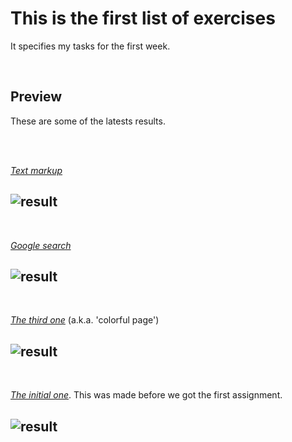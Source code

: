 # This is the first list of exercises
It specifies my tasks for the first week.  

<br />

## Preview
These are some of the latests results.

<br />
<br />
  
  [_Text markup_](https://github.com/DoronovIV/web-practice/tree/main/markup-exercises/1.main-elements/1.text-markup)  
  
![result](https://user-images.githubusercontent.com/93664113/223994634-258d10eb-48e7-44a8-92b4-2a7e18f2bd68.jpg)
---
<br />

   [_Google search_](https://github.com/DoronovIV/web-practice/tree/main/markup-exercises/1.main-elements/2.google-search)
  
![result](https://user-images.githubusercontent.com/93664113/224030557-54c86d2f-fe18-4e20-9e01-b4e2a087e10f.jpg)
---
<br />

  [_The third one_](https://github.com/DoronovIV/web-practice/tree/main/markup-exercises/1.main-elements/3.colorful-page) (a.k.a. 'colorful page') 
  
![result](https://user-images.githubusercontent.com/93664113/224260133-ba9bd9ef-1f7c-405d-b099-1a3193005ca6.jpg)
---
<br />
  
  [_The initial one_](https://github.com/DoronovIV/web-practice/tree/main/markup-exercises/1.main-elements/0.init-self). This was made before we got the first assignment.
  
![result](https://user-images.githubusercontent.com/93664113/223995908-879be4ec-846f-403f-a248-107a92d8b525.jpg)
---
